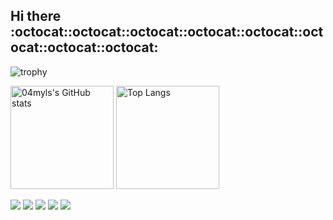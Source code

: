 ## Hi there :octocat::octocat::octocat::octocat::octocat::octocat::octocat::octocat:

![trophy](https://github-profile-trophy.vercel.app/?username=04myls&theme=tokyonight)

<div style="text-align: left;">
  <img alt="04myls's GitHub stats" src="https://github-readme-stats.vercel.app/api?username=04myls&count_private=true&show_icons=true&theme=tokyonight" height="165px">
  <img alt="Top Langs" src="https://github-readme-stats.vercel.app/api/top-langs/?username=04myls&layout=compact&theme=tokyonight" height="165px">

</div>

![](http://github-profile-summary-cards.vercel.app/api/cards/profile-details?username=04myls&theme=tokyonight)
![](http://github-profile-summary-cards.vercel.app/api/cards/repos-per-language?username=04myls&theme=tokyonight)
![](http://github-profile-summary-cards.vercel.app/api/cards/most-commit-language?username=04myls&theme=tokyonight)
![](http://github-profile-summary-cards.vercel.app/api/cards/productive-time?username=04myls&theme=tokyonight)
![](http://github-profile-summary-cards.vercel.app/api/cards/stats?username=04myls&theme=tokyonight)
